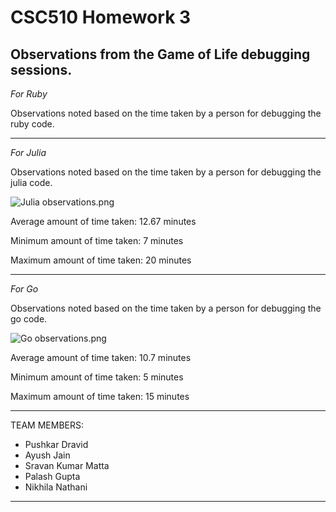 # CSC510 Homework 3

## Observations from the Game of Life debugging sessions.

*For Ruby*

Observations noted based on the time taken by a person for debugging the ruby code.

---


*For Julia*

Observations noted based on the time taken by a person for debugging the julia code.

![Julia observations.png](https://i.imgur.com/DOqGtHk.png)

Average amount of time taken: 12.67 minutes

Minimum amount of time taken: 7 minutes

Maximum amount of time taken: 20 minutes

---


*For Go*

Observations noted based on the time taken by a person for debugging the go code.

![Go observations.png](https://i.imgur.com/2dJao4W.png)

Average amount of time taken: 10.7 minutes

Minimum amount of time taken: 5 minutes

Maximum amount of time taken: 15 minutes

---


TEAM MEMBERS:

* Pushkar Dravid
* Ayush Jain
* Sravan Kumar Matta
* Palash Gupta
* Nikhila Nathani


***